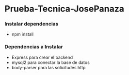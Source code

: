 # Prueba-Tecnica-JosePanaza

### Instalar dependencias

- npm install

### Dependencias a Instalar

- Express para crear el backend
- mysql2 para conectar la base de datos
- body-parser para las solicitudes http